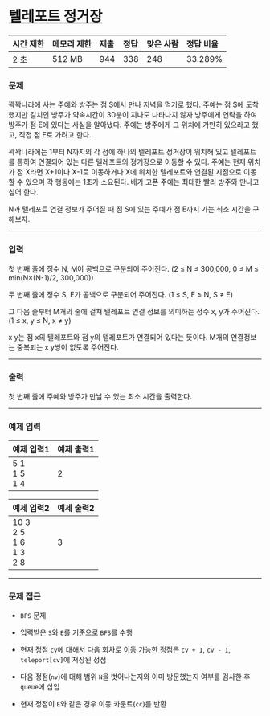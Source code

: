# [텔레포트 정거장](https://www.acmicpc.net/problem/18232)

<div align = center>

| 시간 제한 | 메모리 제한 | 제출 | 정답 | 맞은 사람 | 정답 비율 |
| :-------- | :---------- | :--- | :--- | :-------- | :-------- |
| 2 초      | 512 MB      | 944  | 338  | 248       | 33.289%   |

</div>

### 문제

꽉꽉나라에 사는 주예와 방주는 점 S에서 만나 저녁을 먹기로 했다. 주예는 점 S에 도착했지만 길치인 방주가 약속시간이 30분이 지나도 나타나지 않자 방주에게 연락을 하여 방주가 점 E에 있다는 사실을 알아냈다. 주예는 방주에게 그 위치에 가만히 있으라고 했고, 직접 점 E로 가려고 한다.

꽉꽉나라에는 1부터 N까지의 각 점에 하나의 텔레포트 정거장이 위치해 있고 텔레포트를 통하여 연결되어 있는 다른 텔레포트의 정거장으로 이동할 수 있다. 주예는 현재 위치가 점 X라면 X+1이나 X-1로 이동하거나 X에 위치한 텔레포트와 연결된 지점으로 이동할 수 있으며 각 행동에는 1초가 소요된다. 배가 고픈 주예는 최대한 빨리 방주와 만나고 싶어 한다.

N과 텔레포트 연결 정보가 주어질 때 점 S에 있는 주예가 점 E까지 가는 최소 시간을 구해보자.

---

### 입력

첫 번째 줄에 정수 N, M이 공백으로 구분되어 주어진다. (2 ≤ N ≤ 300,000, 0 ≤ M ≤ min(N×(N-1)/2, 300,000))

두 번째 줄에 정수 S, E가 공백으로 구분되어 주어진다. (1 ≤ S, E ≤ N, S ≠ E)

그 다음 줄부터 M개의 줄에 걸쳐 텔레포트 연결 정보를 의미하는 정수 x, y가 주어진다. (1 ≤ x, y ≤ N, x ≠ y)

x y는 점 x의 텔레포트와 점 y의 텔레포트가 연결되어 있다는 뜻이다. M개의 연결정보는 중복되는 x y쌍이 없도록 주어진다.

---

### 출력

첫 번째 줄에 주예와 방주가 만날 수 있는 최소 시간을 출력한다.

---

### 예제 입력

| 예제 입력1          | 예제 출력1 |
| :------------------ | :--------- |
| 5 1<br/>1 5<br/>1 4 | 2          |

| 예제 입력2                           | 예제 출력2 |
| :----------------------------------- | :--------- |
| 10 3<br/>2 5<br/>1 6<br/>1 3<br/>2 8 | 3          |

---

### 문제 접근

  - `BFS` 문제

  - 입력받은 `S`와 `E`를 기준으로 `BFS`를 수행

  - 현재 정점 `cv`에 대해서 다음 회차로 이동 가능한 정점은 `cv + 1`, `cv - 1`, `teleport[cv]`에 저장된 정점
  
  - 다음 정점(`nv`)에 대해 범위 `N`을 벗어나는지와 이미 방문했는지 여부를 검사한 후 `queue`에 삽입

  - 현재 정점이 `E`와 같은 경우 이동 카운트(`cc`)를 반환
